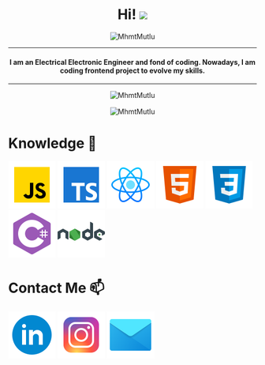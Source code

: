 <h1 align="center">Hi! <img src="https://media.giphy.com/media/hvRJCLFzcasrR4ia7z/giphy.gif" width="35"></h1>
<p align="center"><img src="https://github-readme-streak-stats.herokuapp.com/?user=MhmtMutlu&theme=cobalt" alt="MhmtMutlu"  /></p>
<hr/>
<h4 align="center">I am an Electrical Electronic Engineer and fond of coding. Nowadays, I am coding frontend project to evolve my skills.</h4>
<hr/>
<p align="center"> <img src="https://komarev.com/ghpvc/?username=MhmtMutlu&label=Profile%20views&color=0e75b6&style=plastic" alt="MhmtMutlu" /> </p>

<p align="center"><img align="center" src="https://github-readme-stats.vercel.app/api?username=MhmtMutlu&hide=issues&theme=cobalt&show_icons=true" alt="MhmtMutlu" /></p>

# Knowledge 🧠

![alt text](https://github.com/MhmtMutlu/MhmtMutlu/blob/master/javascript.png?raw=true) ![alt text](https://github.com/MhmtMutlu/MhmtMutlu/blob/master/typescript.png?raw=true) ![alt text](https://github.com/MhmtMutlu/MhmtMutlu/blob/master/react.png?raw=true) ![alt text](https://github.com/MhmtMutlu/MhmtMutlu/blob/master/html5.png?raw=true) ![alt text](https://github.com/MhmtMutlu/MhmtMutlu/blob/master/css3.png?raw=true) ![alt text](https://github.com/MhmtMutlu/MhmtMutlu/blob/master/csharp.png?raw=true)  ![alt text](https://github.com/MhmtMutlu/MhmtMutlu/blob/master/nodejs.png?raw=true)

# Contact Me 📫

[![alt text](https://github.com/MhmtMutlu/MhmtMutlu/blob/master/linkedin.png?raw=true)](https://www.linkedin.com/in/mehmettmutlu/) [![alt text](https://github.com/MhmtMutlu/MhmtMutlu/blob/master/instagram.png?raw=true)](https://www.instagram.com/_mehmetmutluu) [![alt text](https://github.com/MhmtMutlu/MhmtMutlu/blob/master/letter.png?raw=true)](mailto:mhmetmtlu@outlook.com)
